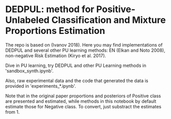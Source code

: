 # DEDPUL: method for Positive-Unlabeled Classification and Mixture Proportions Estimation



The repo is based on (Ivanov 2018). Here you may find implementations of DEDPUL and several other PU learning methods: EN (Elkan and Noto 2008), non-negative Risk Estimation (Kiryo et al. 2017).

Dive in PU learning, try DEDPUL and other PU Learning methods in 'sandbox_synth.ipynb'.

Also, raw experimental data and the code that generated the data is provided in 'experiments_\*.ipynb'.

Note that in the original paper proportions and posteriors of Positive class are presented and estimated, while methods in this notebook by default estimate those for Negative class. To convert, just substract the estimates from 1.
